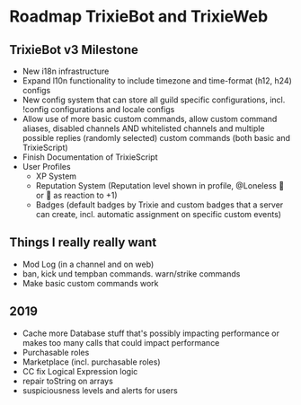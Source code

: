# Roadmap TrixieBot and TrixieWeb

## TrixieBot v3 Milestone

* New i18n infrastructure
* Expand l10n functionality to include timezone and time-format (h12, h24) configs
* New config system that can store all guild specific configurations, incl. !config configurations and locale configs
* Allow use of more basic custom commands, allow custom command aliases, disabled channels AND whitelisted channels and multiple possible replies (randomly selected) custom commands (both basic and TrixieScript)
* Finish Documentation of TrixieScript
* User Profiles
    * XP System
    * Reputation System (Reputation level shown in profile, @Loneless 🍩 or 🍩 as reaction to +1)
    * Badges (default badges by Trixie and custom badges that a server can create, incl. automatic assignment on specific custom events)

## Things I really really want

* Mod Log (in a channel and on web)
* ban, kick und tempban commands. warn/strike commands
* Make basic custom commands work

## 2019

* Cache more Database stuff that's possibly impacting performance or makes too many calls that could impact performance 
* Purchasable roles
* Marketplace (incl. purchasable roles)
* CC fix Logical Expression logic
* repair toString on arrays
* suspiciousness levels and alerts for users
